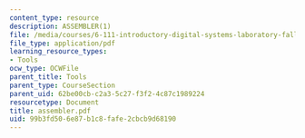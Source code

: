 ```yaml
---
content_type: resource
description: ASSEMBLER(1)
file: /media/courses/6-111-introductory-digital-systems-laboratory-fall-2002/99b3fd506e87b1c8fafe2cbcb9d68190_assembler.pdf
file_type: application/pdf
learning_resource_types:
- Tools
ocw_type: OCWFile
parent_title: Tools
parent_type: CourseSection
parent_uid: 62be00cb-c2a3-5c27-f3f2-4c87c1989224
resourcetype: Document
title: assembler.pdf
uid: 99b3fd50-6e87-b1c8-fafe-2cbcb9d68190
---
```

